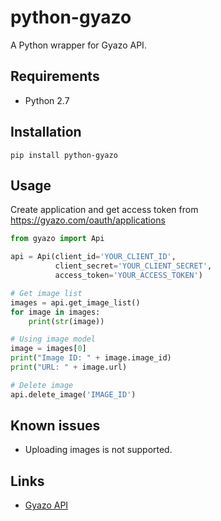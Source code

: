 # python-gyazo
A Python wrapper for Gyazo API.

## Requirements
* Python 2.7

## Installation
`pip install python-gyazo`

## Usage
Create application and get access token from https://gyazo.com/oauth/applications

```python
from gyazo import Api

api = Api(client_id='YOUR_CLIENT_ID',
          client_secret='YOUR_CLIENT_SECRET',
          access_token='YOUR_ACCESS_TOKEN')

# Get image list
images = api.get_image_list()
for image in images:
    print(str(image))

# Using image model
image = images[0]
print("Image ID: " + image.image_id)
print("URL: " + image.url)

# Delete image
api.delete_image('IMAGE_ID')
```

## Known issues
* Uploading images is not supported.

## Links
* [Gyazo API](https://gyazo.com/api/docs)
